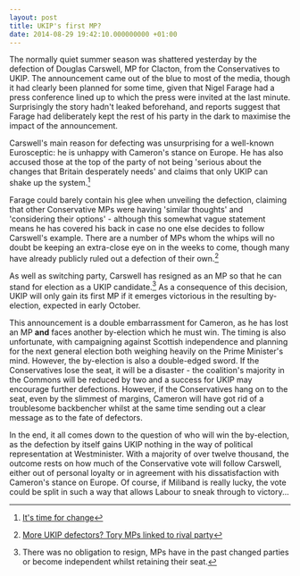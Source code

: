 ```yaml
---
layout: post
title: UKIP's first MP?
date: 2014-08-29 19:42:10.000000000 +01:00
---
```

The normally quiet summer season was shattered yesterday by the defection of Douglas Carswell, MP for Clacton, from the Conservatives to UKIP. The announcement came out of the blue to most of the media, though it had clearly been planned for some time, given that Nigel Farage had a press conference lined up to which the press were invited at the last minute. Surprisingly the story hadn't leaked beforehand, and reports suggest that Farage had deliberately kept the rest of his party in the dark to maximise the impact of the announcement.

Carswell's main reason for defecting was unsurprising for a well-known Eurosceptic: he is unhappy with Cameron's stance on Europe. He has also accused those at the top of the party of not being 'serious about the changes that Britain desperately needs' and claims that only UKIP can shake up the system.[^ukip-shakeup]

Farage could barely contain his glee when unveiling the defection, claiming that other Conservative MPs were having 'similar thoughts' and 'considering their options' - although this somewhat vague statement means he has covered his back in case no one else decides to follow Carswell's example. There are a number of MPs whom the whips will no doubt be keeping an extra-close eye on in the weeks to come, though many have already publicly ruled out a defection of their own.[^ukip-defectors]

As well as switching party, Carswell has resigned as an MP so that he can stand for election as a UKIP candidate.[^resign] As a consequence of this decision, UKIP will only gain its first MP if it emerges victorious in the resulting by-election, expected in early October.

This announcement is a double embarrassment for Cameron, as he has lost an MP <strong>and</strong> faces another by-election which he must win. The timing is also unfortunate, with campaigning against Scottish independence and planning for the next general election both weighing heavily on the Prime Minister's mind. However, the by-election is also a double-edged sword. If the Conservatives lose the seat, it will be a disaster - the coalition's majority in the Commons will be reduced by two and a success for UKIP may encourage further defections. However, if the Conservatives hang on to the seat, even by the slimmest of margins, Cameron will have got rid of a troublesome backbencher whilst at the same time sending out a clear message as to the fate of defectors.

In the end, it all comes down to the question of who will win the by-election, as the defection by itself gains UKIP nothing in the way of political representation at Westminister. With a majority of over twelve thousand, the outcome rests on how much of the Conservative vote will follow Carswell, either out of personal loyalty or in agreement with his dissatisfaction with Cameron's stance on Europe. Of course, if Miliband is really lucky, the vote could be split in such a way that allows Labour to sneak through to victory...

[^ukip-shakeup]: [It's time for change](http://talkcarswell.com/home/its-time-for-change/2801)
[^ukip-defectors]: [More UKIP defectors? Tory MPs linked to rival party](http://www.bbc.co.uk/news/uk-politics-28979447)
[^resign]: There was no obligation to resign, MPs have in the past changed parties or become independent whilst retaining their seat.
